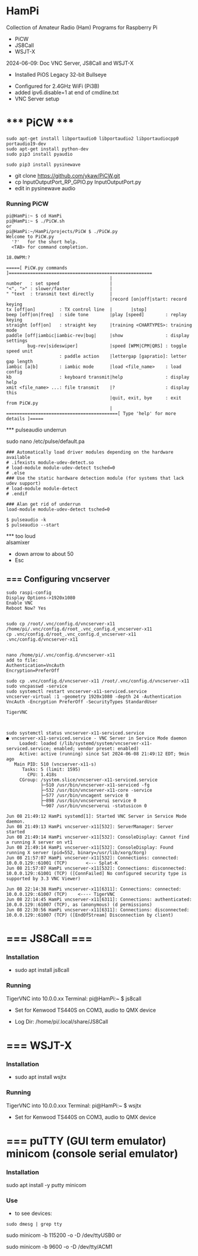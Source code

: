 # HamPi
Collection of Amateur Radio (Ham) Programs for Raspberry Pi

- PiCW
- JS8Call
- WSJT-X


2024-06-09: Doc VNC Server, JS8Call and WSJT-X



* Installed PiOS Legacy 32-bit Bullseye  
- Configured for 2.4GHz WiFi  (Pi3B)  
- added ipv6.disable=1 at end of cmdline.txt  
- VNC Server setup


# *** PiCW ***  


```
sudo apt-get install libportaudio0 libportaudio2 libportaudiocpp0 portaudio19-dev
sudo apt-get install python-dev 
sudo pip3 install pyaudio

sudo pip3 install pysinewave
```


- git clone https://github.com/ykaw/PiCW.git  
- cp InputOutputPort_RP_GPIO.py InputOutputPort.py  
- edit in pysinewave audio  


### Running PiCW

```
pi@HamPi:~ $ cd HamPi
pi@HamPi:~ $ ./PiCW.sh
or
pi@HamPi:~/HamPi/projects/PiCW $ ./PiCW.py
Welcome to PiCW.py
  '?'   for the short help.
  <TAB> for command completion.

18.0WPM:?

=====[ PiCW.py commands ]======================================================
                                       |
number   : set speed                   |
"<", ">" : slower/faster               |
" "text  : transmit text directly      |
                                       |record [on|off|start: record keying
tx [off|on]         : TX control line  |       |stop]
beep [off|on|freq]  : side tone        |play [speed]        : replay keying
straight [off|on]   : straight key     |training <CHARTYPES>: training mode
paddle [off|iambic|iambic-rev|bug|     |show                : display settings
        bug-rev|sideswiper]            |speed [WPM|CPM|QRS] : toggle speed unit
                    : paddle action    |lettergap [gapratio]: letter gap length
iambic [a|b]        : iambic mode      |load <file_name>    : load config
kb                  : keyboard transmit|help                : display help
xmit <file_name> ...: file transmit    |?                   : display this
                                       |quit, exit, bye     : exit from PiCW.py
                                       |
==========================================[ Type 'help' for more details ]=====

```


*** pulseaudio underrun  

sudo nano /etc/pulse/default.pa  

```
### Automatically load driver modules depending on the hardware available
# .ifexists module-udev-detect.so
# load-module module-udev-detect tsched=0
# .else
### Use the static hardware detection module (for systems that lack udev support)
# load-module module-detect
# .endif

### Alan get rid of underrun
load-module module-udev-detect tsched=0

$ pulseaudio -k
$ pulseaudio --start
```

*** too loud  
alsamixer  
- down arrow to about 50  
- Esc  



## === Configuring vncserver

```
sudo raspi-config
Display Options->1920x1080
Enable VNC
Reboot Now? Yes


sudo cp /root/.vnc/config.d/vncserver-x11 /home/pi/.vnc/config.d/root_.vnc_config.d_vncserver-x11
cp .vnc/config.d/root_.vnc_config.d_vncserver-x11 .vnc/config.d/vncserver-x11


nano /home/pi/.vnc/config.d/vncserver-x11
add to file:
Authentication=VncAuth
Encryption=PreferOff

sudo cp .vnc/config.d/vncserver-x11 /root/.vnc/config.d/vncserver-x11
sudo vncpasswd -service
sudo systemctl restart vncserver-x11-serviced.service
vncserver-virtual :1 -geometry 1920x1080 -depth 24 -Authentication VncAuth -Encryption PreferOff -SecurityTypes StandardUser

TigerVNC



sudo systemctl status vncserver-x11-serviced.service 
● vncserver-x11-serviced.service - VNC Server in Service Mode daemon
     Loaded: loaded (/lib/systemd/system/vncserver-x11-serviced.service; enabled; vendor preset: enabled)
     Active: active (running) since Sat 2024-06-08 21:49:12 EDT; 9min ago
   Main PID: 510 (vncserver-x11-s)
      Tasks: 5 (limit: 1595)
        CPU: 1.418s
     CGroup: /system.slice/vncserver-x11-serviced.service
             ├─510 /usr/bin/vncserver-x11-serviced -fg
             ├─532 /usr/bin/vncserver-x11-core -service
             ├─577 /usr/bin/vncagent service 0
             ├─898 /usr/bin/vncserverui service 0
             └─907 /usr/bin/vncserverui -statusicon 0

Jun 08 21:49:12 HamPi systemd[1]: Started VNC Server in Service Mode daemon.
Jun 08 21:49:13 HamPi vncserver-x11[532]: ServerManager: Server started
Jun 08 21:49:14 HamPi vncserver-x11[532]: ConsoleDisplay: Cannot find a running X server on vt1
Jun 08 21:49:14 HamPi vncserver-x11[532]: ConsoleDisplay: Found running X server (pid=552, binary=/usr/lib/xorg/Xorg)
Jun 08 21:57:07 HamPi vncserver-x11[532]: Connections: connected: 10.0.0.129::61001 (TCP)       <--- Splat-K  
Jun 08 21:57:07 HamPi vncserver-x11[532]: Connections: disconnected: 10.0.0.129::61001 (TCP) ([ConnFailed] No configured security type is supported by 3.3 VNC Viewer)

Jun 08 22:14:38 HamPi vncserver-x11[6311]: Connections: connected: 10.0.0.129::61007 (TCP)    <---- TigerVNC
Jun 08 22:14:45 HamPi vncserver-x11[6311]: Connections: authenticated: 10.0.0.129::61007 (TCP), as (anonymous) (d permissions)
Jun 08 22:30:56 HamPi vncserver-x11[6311]: Connections: disconnected: 10.0.0.129::61007 (TCP) ([EndOfStream] Disconnection by client)
```


# === JS8Call ===

### Installation
- sudo apt install js8call

### Running

TigerVNC into 10.0.0.xx
Terminal: pi@HamPi:~ $ js8call


- Set for Kenwood TS440S on COM3, audio to QMX device

- Log Dir:  /home/pi/.local/share/JS8Call


# === WSJT-X

### Installation
- sudo apt install wsjtx


### Running 
TigerVNC into 10.0.0.xxx
Terminal: pi@HamPi:~ $ wsjtx


- Set for Kenwood TS440S on COM3, audio to QMX device


# === puTTY (GUI term emulator)  minicom  (console serial emulator)

### Installation
sudo apt install -y putty minicom

### Use

- to see devices:
```
sudo dmesg | grep tty     
```

sudo minicom -b 115200 -o -D /dev/ttyUSB0  or

sudo minicom -b 9600 -o -D /dev/tty/ACM1
